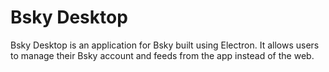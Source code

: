 # Bsky Desktop

Bsky Desktop is an application for Bsky built using Electron. It allows users to manage their Bsky account and feeds from the app instead of the web.